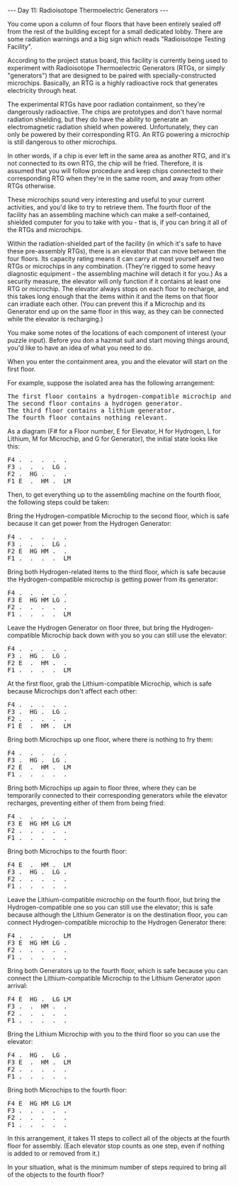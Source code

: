 --- Day 11: Radioisotope Thermoelectric Generators ---

You come upon a column of four floors that have been entirely sealed off from the rest of the building except for a small dedicated 
lobby. There are some radiation warnings and a big sign which reads "Radioisotope Testing Facility".

According to the project status board, this facility is currently being used to experiment with Radioisotope Thermoelectric 
Generators (RTGs, or simply "generators") that are designed to be paired with specially-constructed microchips. Basically, an RTG 
is a highly radioactive rock that generates electricity through heat.

The experimental RTGs have poor radiation containment, so they're dangerously radioactive. The chips are prototypes and don't have 
normal radiation shielding, but they do have the ability to generate an electromagnetic radiation shield when powered. 
Unfortunately, they can only be powered by their corresponding RTG. An RTG powering a microchip is still dangerous to other 
microchips.

In other words, if a chip is ever left in the same area as another RTG, and it's not connected to its own RTG, the chip will be 
fried. Therefore, it is assumed that you will follow procedure and keep chips connected to their corresponding RTG when they're in 
the same room, and away from other RTGs otherwise.

These microchips sound very interesting and useful to your current activities, and you'd like to try to retrieve them. The fourth 
floor of the facility has an assembling machine which can make a self-contained, shielded computer for you to take with you - that 
is, if you can bring it all of the RTGs and microchips.

Within the radiation-shielded part of the facility (in which it's safe to have these pre-assembly RTGs), there is an elevator that 
can move between the four floors. Its capacity rating means it can carry at most yourself and two RTGs or microchips in any 
combination. (They're rigged to some heavy diagnostic equipment - the assembling machine will detach it for you.) As a security 
measure, the elevator will only function if it contains at least one RTG or microchip. The elevator always stops on each floor to 
recharge, and this takes long enough that the items within it and the items on that floor can irradiate each other. 
(You can prevent this if a Microchip and its Generator end up on the same floor in this way, as they can be connected while the 
elevator is recharging.)

You make some notes of the locations of each component of interest (your puzzle input). Before you don a hazmat suit and start 
moving things around, you'd like to have an idea of what you need to do.

When you enter the containment area, you and the elevator will start on the first floor.

For example, suppose the isolated area has the following arrangement:
<pre>
The first floor contains a hydrogen-compatible microchip and a lithium-compatible microchip.
The second floor contains a hydrogen generator.
The third floor contains a lithium generator.
The fourth floor contains nothing relevant.
</pre>

As a diagram (F# for a Floor number, E for Elevator, H for Hydrogen, L for Lithium, M for Microchip, and G for Generator), the 
initial state looks like this:
<pre>
F4 .  .  .  .  .  
F3 .  .  .  LG .  
F2 .  HG .  .  .  
F1 E  .  HM .  LM
</pre>

Then, to get everything up to the assembling machine on the fourth floor, the following steps could be taken:

Bring the Hydrogen-compatible Microchip to the second floor, which is safe because it can get power from the Hydrogen Generator:
<pre>
F4 .  .  .  .  .  
F3 .  .  .  LG .  
F2 E  HG HM .  .  
F1 .  .  .  .  LM
</pre>
 
Bring both Hydrogen-related items to the third floor, which is safe because the Hydrogen-compatible microchip is getting power 
from its generator:
<pre>
F4 .  .  .  .  .  
F3 E  HG HM LG .  
F2 .  .  .  .  .  
F1 .  .  .  .  LM
</pre>
 
Leave the Hydrogen Generator on floor three, but bring the Hydrogen-compatible Microchip back down with you so you can still use 
the elevator:
<pre>
F4 .  .  .  .  .  
F3 .  HG .  LG .  
F2 E  .  HM .  .  
F1 .  .  .  .  LM 
</pre>

At the first floor, grab the Lithium-compatible Microchip, which is safe because Microchips don't affect each other:
<pre>
F4 .  .  .  .  .  
F3 .  HG .  LG .  
F2 .  .  .  .  .  
F1 E  .  HM .  LM
</pre>
 
Bring both Microchips up one floor, where there is nothing to fry them:
<pre>
F4 .  .  .  .  .  
F3 .  HG .  LG .  
F2 E  .  HM .  LM 
F1 .  .  .  .  .
</pre>
  
Bring both Microchips up again to floor three, where they can be temporarily connected to their corresponding generators while the 
elevator recharges, preventing either of them from being fried:
<pre>
F4 .  .  .  .  .  
F3 E  HG HM LG LM 
F2 .  .  .  .  .  
F1 .  .  .  .  .
</pre>
  
Bring both Microchips to the fourth floor:
<pre>
F4 E  .  HM .  LM 
F3 .  HG .  LG .  
F2 .  .  .  .  .  
F1 .  .  .  .  .
</pre>
  
Leave the Lithium-compatible microchip on the fourth floor, but bring the Hydrogen-compatible one so you can still use the 
elevator; this is safe because although the Lithium Generator is on the destination floor, you can connect Hydrogen-compatible 
microchip to the Hydrogen Generator there:
<pre>
F4 .  .  .  .  LM 
F3 E  HG HM LG .  
F2 .  .  .  .  .  
F1 .  .  .  .  .
</pre>
  
Bring both Generators up to the fourth floor, which is safe because you can connect the Lithium-compatible Microchip to the 
Lithium Generator upon arrival:
<pre>
F4 E  HG .  LG LM 
F3 .  .  HM .  .  
F2 .  .  .  .  .  
F1 .  .  .  .  .
</pre>
  
Bring the Lithium Microchip with you to the third floor so you can use the elevator:
<pre>
F4 .  HG .  LG .  
F3 E  .  HM .  LM 
F2 .  .  .  .  .  
F1 .  .  .  .  .
</pre>
  
Bring both Microchips to the fourth floor:
<pre>
F4 E  HG HM LG LM 
F3 .  .  .  .  .  
F2 .  .  .  .  .  
F1 .  .  .  .  .
</pre>
  
In this arrangement, it takes 11 steps to collect all of the objects at the fourth floor for assembly. 
(Each elevator stop counts as one step, even if nothing is added to or removed from it.)

In your situation, what is the minimum number of steps required to bring all of the objects to the fourth floor?
